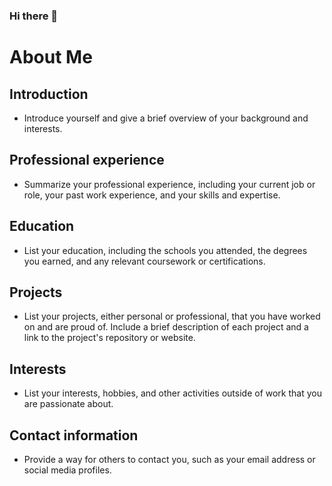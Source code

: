 ### Hi there 👋

# About Me

## Introduction

- Introduce yourself and give a brief overview of your background and interests.

## Professional experience

- Summarize your professional experience, including your current job or role, your past work experience, and your skills and expertise.

## Education

- List your education, including the schools you attended, the degrees you earned, and any relevant coursework or certifications.

## Projects

- List your projects, either personal or professional, that you have worked on and are proud of. Include a brief description of each project and a link to the project's repository or website.

## Interests

- List your interests, hobbies, and other activities outside of work that you are passionate about.

## Contact information

- Provide a way for others to contact you, such as your email address or social media profiles.
